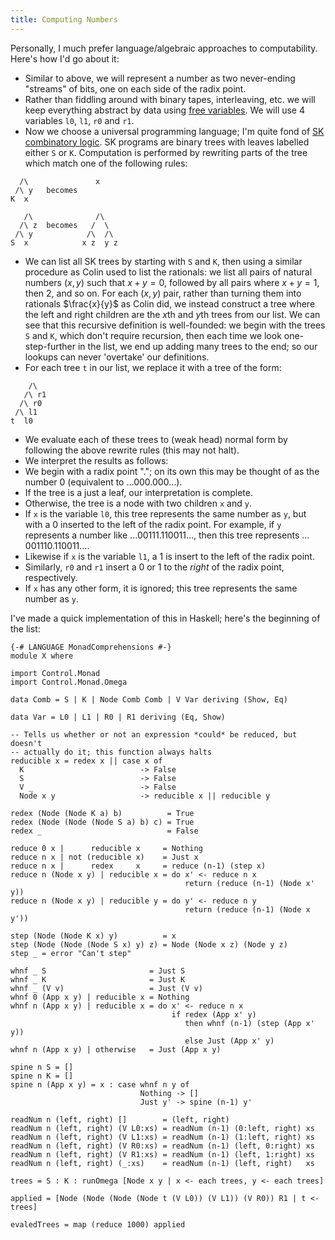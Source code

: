 ```yaml
---
title: Computing Numbers
---
```


Personally, I much prefer language/algebraic approaches to computability. Here's
how I'd go about it:

 - Similar to above, we will represent a number as two never-ending "streams" of
   bits, one on each side of the radix point.
 - Rather than fiddling around with binary tapes, interleaving, etc. we will
   keep everything abstract by data using [free variables](
   https://en.wikipedia.org/wiki/Free_variables_and_bound_variables). We will
   use 4 variables `l0`, `l1`, `r0` and `r1`.
 - Now we choose a universal programming language; I'm quite fond of
   [SK combinatory logic](
   https://en.wikipedia.org/wiki/SKI_combinator_calculus). SK programs are
   binary trees with leaves labelled either `S` or `K`. Computation is performed
   by rewriting parts of the tree which match one of the following rules:

```
  /\               x
 /\ y   becomes
K  x

   /\              /\
  /\ z  becomes   /  \
 /\ y            /\  /\
S  x            x z  y z
```

 - We can list all SK trees by starting with `S` and `K`, then using a similar
   procedure as Colin used to list the rationals: we list all pairs of natural
   numbers $(x, y)$ such that $x + y = 0$, followed by all pairs where
   $x + y = 1$, then $2$, and so on. For each $(x, y)$ pair, rather than turning
   them into rationals $\frac{x}{y}$ as Colin did, we instead construct a tree
   where the left and right children are the $x$th and $y$th trees from our
   list. We can see that this recursive definition is well-founded: we begin
   with the trees `S` and `K`, which don't require recursion, then each time we
   look one-step-further in the list, we end up adding many trees to the end; so
   our lookups can never 'overtake' our definitions.
 - For each tree `t` in our list, we replace it with a tree of the form:

```
    /\
   /\ r1
  /\ r0
 /\ l1
t  l0
```

 - We evaluate each of these trees to (weak head) normal form by following the
   above rewrite rules (this may not halt).
 - We interpret the results as follows:
  - We begin with a radix point "."; on its own this may be thought of as the
    number 0 (equivalent to …000.000…).
  - If the tree is a just a leaf, our interpretation is complete.
  - Otherwise, the tree is a node with two children `x` and `y`.
  - If `x` is the variable `l0`, this tree represents the same number as `y`,
    but with a 0 inserted to the left of the radix point. For example, if `y`
    represents a number like …00111.110011…, then this tree represents
    …001110.110011….
  - Likewise if `x` is the variable `l1`, a 1 is insert to the left of the radix
    point.
  - Similarly, `r0` and `r1` insert a 0 or 1 to the *right* of the radix point,
    respectively.
  - If `x` has any other form, it is ignored; this tree represents the same
    number as `y`.

I've made a quick implementation of this in Haskell; here's the beginning of the
list:

```{pipe="nix-shell -p '(haskellPackages.ghcWithPackages (h: [ h.control-monad-omega ])' --run runhaskell"}
{-# LANGUAGE MonadComprehensions #-}
module X where

import Control.Monad
import Control.Monad.Omega

data Comb = S | K | Node Comb Comb | V Var deriving (Show, Eq)

data Var = L0 | L1 | R0 | R1 deriving (Eq, Show)

-- Tells us whether or not an expression *could* be reduced, but doesn't
-- actually do it; this function always halts
reducible x = redex x || case x of
  K                          -> False
  S                          -> False
  V _                        -> False
  Node x y                   -> reducible x || reducible y

redex (Node (Node K a) b)          = True
redex (Node (Node (Node S a) b) c) = True
redex _                            = False

reduce 0 x |      reducible x     = Nothing
reduce n x | not (reducible x)    = Just x
reduce n x |      redex     x     = reduce (n-1) (step x)
reduce n (Node x y) | reducible x = do x' <- reduce n x
                                       return (reduce (n-1) (Node x' y))
reduce n (Node x y) | reducible y = do y' <- reduce n y
                                       return (reduce (n-1) (Node x y'))

step (Node (Node K x) y)          = x
step (Node (Node (Node S x) y) z) = Node (Node x z) (Node y z)
step _ = error "Can't step"

whnf _ S                       = Just S
whnf _ K                       = Just K
whnf _ (V v)                   = Just (V v)
whnf 0 (App x y) | reducible x = Nothing
whnf n (App x y) | reducible x = do x' <- reduce n x
                                    if redex (App x' y)
                                       then whnf (n-1) (step (App x' y))
                                       else Just (App x' y)
whnf n (App x y) | otherwise   = Just (App x y)

spine n S = []
spine n K = []
spine n (App x y) = x : case whnf n y of
                             Nothing -> []
                             Just y' -> spine (n-1) y'

readNum n (left, right) []        = (left, right)
readNum n (left, right) (V L0:xs) = readNum (n-1) (0:left, right) xs
readNum n (left, right) (V L1:xs) = readNum (n-1) (1:left, right) xs
readNum n (left, right) (V R0:xs) = readNum (n-1) (left, 0:right) xs
readNum n (left, right) (V R1:xs) = readNum (n-1) (left, 1:right) xs
readNum n (left, right) (_:xs)    = readNum (n-1) (left, right)   xs

trees = S : K : runOmega [Node x y | x <- each trees, y <- each trees]

applied = [Node (Node (Node (Node t (V L0)) (V L1)) (V R0)) R1 | t <- trees]

evaledTrees = map (reduce 1000) applied
```

